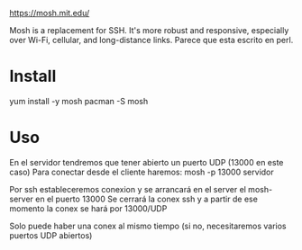 https://mosh.mit.edu/

Mosh is a replacement for SSH. It's more robust and responsive, especially over Wi-Fi, cellular, and long-distance links.
Parece que esta escrito en perl.

# Install
yum install -y mosh
pacman -S mosh

# Uso

En el servidor tendremos que tener abierto un puerto UDP (13000 en este caso)
Para conectar desde el cliente haremos:
mosh -p 13000 servidor

Por ssh estableceremos conexion y se arrancará en el server el mosh-server en el puerto 13000
Se cerrará la conex ssh y a partir de ese momento la conex se hará por 13000/UDP

Solo puede haber una conex al mismo tiempo (si no, necesitaremos varios puertos UDP abiertos)
